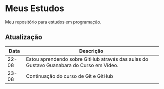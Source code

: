 # Meus Estudos
 Meu repositório para estudos em programação.
 
## Atualização

  Data | Descrição |
 --- | --- 
 22-08 | Estou aprendendo sobre GitHub através das aulas do Gustavo Guanabara do Curso em Vídeo.
 23-08 | Continuação do curso de Git e GitHub 
